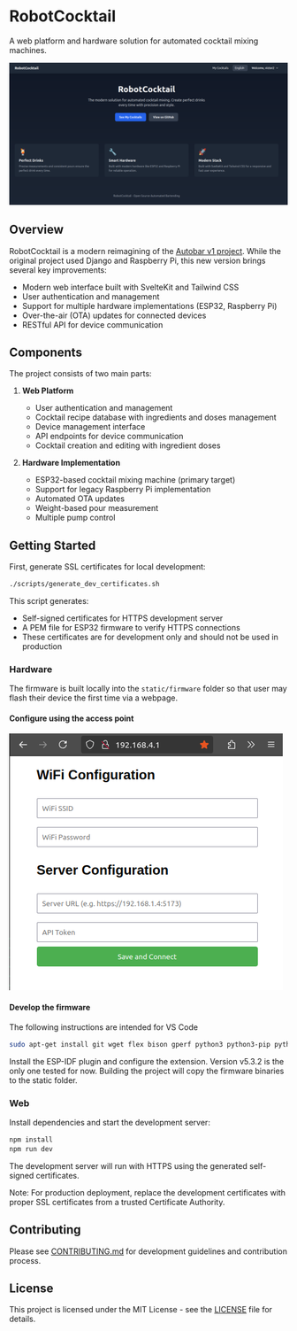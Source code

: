 # RobotCocktail

A web platform and hardware solution for automated cocktail mixing machines.

![home page](docs/screenshot_home_page.png)

## Overview

RobotCocktail is a modern reimagining of the [Autobar v1 project](https://github.com/vtalpaert/autobar). While the original project used Django and Raspberry Pi, this new version brings several key improvements:

- Modern web interface built with SvelteKit and Tailwind CSS
- User authentication and management
- Support for multiple hardware implementations (ESP32, Raspberry Pi)
- Over-the-air (OTA) updates for connected devices
- RESTful API for device communication

## Components

The project consists of two main parts:

1. **Web Platform**
   - User authentication and management
   - Cocktail recipe database with ingredients and doses management
   - Device management interface
   - API endpoints for device communication
   - Cocktail creation and editing with ingredient doses

2. **Hardware Implementation**
   - ESP32-based cocktail mixing machine (primary target)
   - Support for legacy Raspberry Pi implementation
   - Automated OTA updates
   - Weight-based pour measurement
   - Multiple pump control

## Getting Started

First, generate SSL certificates for local development:

```bash
./scripts/generate_dev_certificates.sh
```

This script generates:

- Self-signed certificates for HTTPS development server
- A PEM file for ESP32 firmware to verify HTTPS connections
- These certificates are for development only and should not be used in production

### Hardware

The firmware is built locally into the `static/firmware` folder so that user may flash their device the first time via a webpage.

#### Configure using the access point

![access point](docs/screenshot_access_point.png)

#### Develop the firmware

The following instructions are intended for VS Code

```bash
sudo apt-get install git wget flex bison gperf python3 python3-pip python3-venv cmake ninja-build ccache libffi-dev libssl-dev dfu-util libusb-1.0-0
```

Install the ESP-IDF plugin and configure the extension. Version v5.3.2 is the only one tested for now.
Building the project will copy the firmware binaries to the static folder.

### Web

Install dependencies and start the development server:

```bash
npm install
npm run dev
```

The development server will run with HTTPS using the generated self-signed certificates.

Note: For production deployment, replace the development certificates with proper SSL certificates from a trusted Certificate Authority.

## Contributing

Please see [CONTRIBUTING.md](CONTRIBUTING.md) for development guidelines and contribution process.

## License

This project is licensed under the MIT License - see the [LICENSE](LICENSE) file for details.
